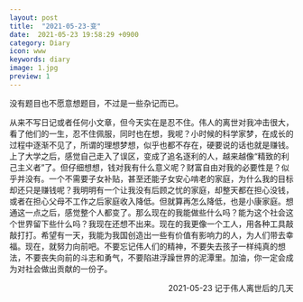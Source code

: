 ```yaml
---
layout: post
title:  "2021-05-23-变"
date:  2021-05-23 19:58:29 +0900
category: Diary
icon: www
keywords: diary
image: 1.jpg
preview: 1
---
```

没有题目也不愿意想题目，不过是一些杂记而已。

从来不写日记或者任何小文章，但今天实在是忍不住。伟人的离世对我冲击很大，看了他们的一生，忍不住佩服，同时也在想，我呢？小时候的科学家梦，在成长的过程中逐渐不见了，所谓的理想梦想，似乎也都不存在，硬要说的话也就是赚钱。上了大学之后，感觉自己走入了误区，变成了追名逐利的人，越来越像“精致的利己主义者”了。但仔细想想，钱对我有什么意义呢？财富自由对我的必要性是？似乎并没有。一个不需要子女补贴，甚至还能子女安心啃老的家庭，为什么我的目标却还只是赚钱呢？我明明有一个让我没有后顾之忧的家庭，却整天都在担心没钱，或者在担心父母不工作之后家庭收入降低。但就算再怎么降低，也是小康家庭。想通这一点之后，感觉整个人都变了。那么现在的我能做些什么吗？能为这个社会这个世界留下些什么吗？我现在还想不出来。现在的我更像一个工人，用各种工具敲敲打打。希望有一天，我能为我国创造出一些有价值有影响力的人，为人们带去幸福。现在，就努力向前吧。不要忘记伟人们的精神，不要失去孩子一样纯真的想法，不要丧失向前的斗志和勇气，不要陷进浮躁世界的泥潭里。加油，你一定会成为对社会做出贡献的一份子。

<p align="right">2021-05-23 记于伟人离世后的几天</p>